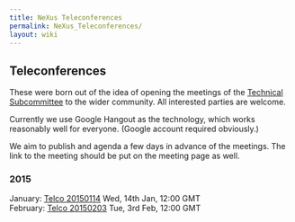```yaml
---
title: NeXus Teleconferences
permalink: NeXus_Teleconferences/
layout: wiki
---
```


Teleconferences
---------------

These were born out of the idea of opening the meetings of the
[Technical Subcommittee](Technical_Subcommittee "wikilink") to the wider
community. All interested parties are welcome.

Currently we use Google Hangout as the technology, which works
reasonably well for everyone. (Google account required obviously.)

We aim to publish and agenda a few days in advance of the meetings. The
link to the meeting should be put on the meeting page as well.

### 2015

January: [Telco 20150114](Telco_20150114 "wikilink") Wed, 14th Jan, 12:00 GMT  
February: [Telco 20150203](Telco_20150203 "wikilink") Tue, 3rd Feb, 12:00 GMT  
